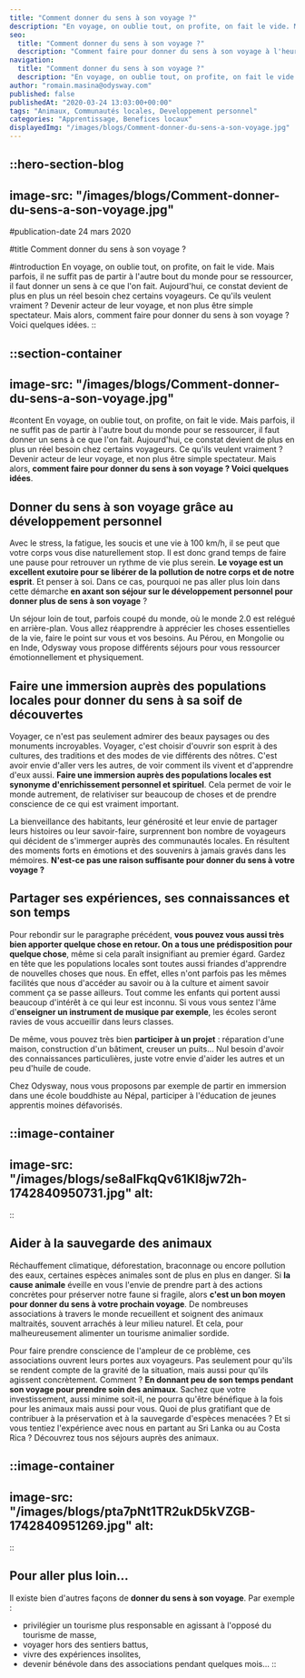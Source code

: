 ```yaml
---
title: "Comment donner du sens à son voyage ?"
description: "En voyage, on oublie tout, on profite, on fait le vide. Mais parfois, il ne suffit pas de partir à l'autre bout du monde pour se ressourcer, il faut donner un sens à ce que l'on fait. Aujourd'hui, ce constat devient de plus en plus un réel besoin chez certains ..."
seo:
  title: "Comment donner du sens à son voyage ?"
  description: "Comment faire pour donner du sens à son voyage à l'heure où les voyageurs sont de plus en plus en quête d'émotions et de partage ?"
navigation:
  title: "Comment donner du sens à son voyage ?"
  description: "En voyage, on oublie tout, on profite, on fait le vide. Mais parfois, il ne suffit pas de partir à l'autre bout du monde pour se ressourcer, il faut donner un sens à ce que l'on fait. Aujourd'hui, ce constat devient de plus en plus un réel besoin chez certains ..."
author: "romain.masina@odysway.com"
published: false
publishedAt: "2020-03-24 13:03:00+00:00"
tags: "Animaux, Communautés locales, Developpement personnel"
categories: "Apprentissage, Benefices locaux"
displayedImg: "/images/blogs/Comment-donner-du-sens-a-son-voyage.jpg"
---
```


::hero-section-blog
---
image-src: "/images/blogs/Comment-donner-du-sens-a-son-voyage.jpg"
---
#publication-date
24 mars 2020

#title
Comment donner du sens à son voyage ?

#introduction
En voyage, on oublie tout, on profite, on fait le vide. Mais parfois, il ne suffit pas de partir à l'autre bout du monde pour se ressourcer, il faut donner un sens à ce que l'on fait. Aujourd'hui, ce constat devient de plus en plus un réel besoin chez certains voyageurs. Ce qu'ils veulent vraiment ? Devenir acteur de leur voyage, et non plus être simple spectateur. Mais alors, comment faire pour donner du sens à son voyage ? Voici quelques idées.
::

::section-container
---
image-src: "/images/blogs/Comment-donner-du-sens-a-son-voyage.jpg"
---
#content
En voyage, on oublie tout, on profite, on fait le vide. Mais parfois, il ne suffit pas de partir à l'autre bout du monde pour se ressourcer, il faut donner un sens à ce que l'on fait. Aujourd'hui, ce constat devient de plus en plus un réel besoin chez certains voyageurs. Ce qu'ils veulent vraiment ? Devenir acteur de leur voyage, et non plus être simple spectateur. Mais alors, **comment faire pour donner du sens à son voyage ? Voici quelques idées**.

## Donner du sens à son voyage grâce au développement personnel

Avec le stress, la fatigue, les soucis et une vie à 100 km/h, il se peut que votre corps vous dise naturellement stop. Il est donc grand temps de faire une pause pour retrouver un rythme de vie plus serein. **Le voyage est un excellent exutoire pour se libérer de la pollution de notre corps et de notre esprit**. Et penser à soi. Dans ce cas, pourquoi ne pas aller plus loin dans cette démarche **en axant son séjour sur le développement personnel pour donner plus de sens à son voyage** ?

Un séjour loin de tout, parfois coupé du monde, où le monde 2.0 est relégué en arrière-plan. Vous allez réapprendre à apprécier les choses essentielles de la vie, faire le point sur vous et vos besoins. Au Pérou, en Mongolie ou en Inde, Odysway vous propose différents séjours pour vous ressourcer émotionnellement et physiquement.

## Faire une immersion auprès des populations locales pour donner du sens à sa soif de découvertes

Voyager, ce n'est pas seulement admirer des beaux paysages ou des monuments incroyables. Voyager, c'est choisir d'ouvrir son esprit à des cultures, des traditions et des modes de vie différents des nôtres. C'est avoir envie d'aller vers les autres, de voir comment ils vivent et d'apprendre d'eux aussi. **Faire une immersion auprès des populations locales est synonyme d'enrichissement personnel et spirituel**. Cela permet de voir le monde autrement, de relativiser sur beaucoup de choses et de prendre conscience de ce qui est vraiment important.

La bienveillance des habitants, leur générosité et leur envie de partager leurs histoires ou leur savoir-faire, surprennent bon nombre de voyageurs qui décident de s'immerger auprès des communautés locales. En résultent des moments forts en émotions et des souvenirs à jamais gravés dans les mémoires. **N'est-ce pas une raison suffisante pour donner du sens à votre voyage ?**

## Partager ses expériences, ses connaissances et son temps

Pour rebondir sur le paragraphe précédent, **vous pouvez vous aussi très bien apporter quelque chose en retour. On a tous une prédisposition pour quelque chose**, même si cela paraît insignifiant au premier égard. Gardez en tête que les populations locales sont toutes aussi friandes d'apprendre de nouvelles choses que nous. En effet, elles n'ont parfois pas les mêmes facilités que nous d'accéder au savoir ou à la culture et aiment savoir comment ça se passe ailleurs. Tout comme les enfants qui portent aussi beaucoup d'intérêt à ce qui leur est inconnu. Si vous vous sentez l'âme d'**enseigner un instrument de musique par exemple**, les écoles seront ravies de vous accueillir dans leurs classes.

De même, vous pouvez très bien **participer à un projet** : réparation d'une maison, construction d'un bâtiment, creuser un puits… Nul besoin d'avoir des connaissances particulières, juste votre envie d'aider les autres et un peu d'huile de coude.

Chez Odysway, nous vous proposons par exemple de partir en immersion dans une école bouddhiste au Népal, participer à l'éducation de jeunes apprentis moines défavorisés.

::image-container
---
image-src: "/images/blogs/se8alFkqQv61Kl8jw72h-1742840950731.jpg"
alt: 
---
::

## Aider à la sauvegarde des animaux

Réchauffement climatique, déforestation, braconnage ou encore pollution des eaux, certaines espèces animales sont de plus en plus en danger. Si **la cause animale** éveille en vous l'envie de prendre part à des actions concrètes pour préserver notre faune si fragile, alors **c'est un bon moyen pour donner du sens à votre prochain voyage**. De nombreuses associations à travers le monde recueillent et soignent des animaux maltraités, souvent arrachés à leur milieu naturel. Et cela, pour malheureusement alimenter un tourisme animalier sordide.

Pour faire prendre conscience de l'ampleur de ce problème, ces associations ouvrent leurs portes aux voyageurs. Pas seulement pour qu'ils se rendent compte de la gravité de la situation, mais aussi pour qu'ils agissent concrètement. Comment ? **En donnant peu de son temps pendant son voyage pour prendre soin des animaux**. Sachez que votre investissement, aussi minime soit-il, ne pourra qu'être bénéfique à la fois pour les animaux mais aussi pour vous. Quoi de plus gratifiant que de contribuer à la préservation et à la sauvegarde d'espèces menacées ? Et si vous tentiez l'expérience avec nous en partant au Sri Lanka ou au Costa Rica ? Découvrez tous nos séjours auprès des animaux.

::image-container
---
image-src: "/images/blogs/pta7pNt1TR2ukD5kVZGB-1742840951269.jpg"
alt: 
---
::

## Pour aller plus loin…

Il existe bien d'autres façons de **donner du sens à son voyage**. Par exemple :

*   privilégier un tourisme plus responsable en agissant à l'opposé du tourisme de masse,
*   voyager hors des sentiers battus,
*   vivre des expériences insolites,
*   devenir bénévole dans des associations pendant quelques mois…
::
